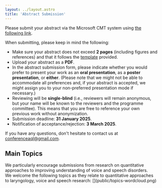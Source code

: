 ```yaml
---
layout: ../layout.astro
title: 'Abstract Submission'
---
```


Please submit your abstract via the Microsoft CMT system using [the following link](https://cmt3.research.microsoft.com/AQL2025/Submission/Index). 

When submitting, please keep in mind the following:

- Make sure your abstract does not exceed **2 pages** (including figures and references) and that it follows the [template](/Abstract_Template_AQL2025.docx) provided.
- Upload your abstract as a **PDF**.
- In the abstract submission form, please indicate whether you would prefer to present your work as an **oral presentation**, as a **poster presentation**, or **either**. (Please note that we might not be able to accommodate all preferences and, if your abstract is accepted, we might assign you to your non-preferred presentation mode if necessary.)
- Reviewing will be **single-blind** (i.e., reviewers will remain anonymous, but your name will be known to the reviewers and the programme committee). This means that you are free to reference your own previous work without anonymization.
- Submission deadline: **31 January 2025**.
- Notification of acceptance/rejection: **3 March 2025**.

If you have any questions, don't hesitate to contact us at conferenceaql@gmail.com.

<h2>Main Topics</h2>
We particularly encourage submissions from research on quantitative approaches to improving understanding of voice and speech disorders. 
<br/>We welcome the following topics as they relate to quantitative approaches to laryngology, voice and speech research: 
[](public/topics-wordcloud.png)
